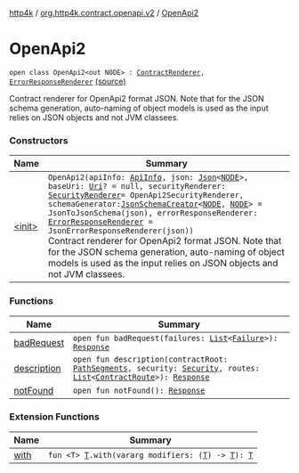 [http4k](../../index.md) / [org.http4k.contract.openapi.v2](../index.md) / [OpenApi2](./index.md)

# OpenApi2

`open class OpenApi2<out NODE> : `[`ContractRenderer`](../../org.http4k.contract/-contract-renderer/index.md)`, `[`ErrorResponseRenderer`](../../org.http4k.contract/-error-response-renderer/index.md) [(source)](https://github.com/http4k/http4k/blob/master/http4k-contract/src/main/kotlin/org/http4k/contract/openapi/v2/OpenApi2.kt#L32)

Contract renderer for OpenApi2 format JSON. Note that for the JSON schema generation, auto-naming of
object models is used as the input relies on JSON objects and not JVM classees.

### Constructors

| Name | Summary |
|---|---|
| [&lt;init&gt;](-init-.md) | `OpenApi2(apiInfo: `[`ApiInfo`](../../org.http4k.contract.openapi/-api-info/index.md)`, json: `[`Json`](../../org.http4k.format/-json/index.md)`<`[`NODE`](index.md#NODE)`>, baseUri: `[`Uri`](../../org.http4k.core/-uri/index.md)`? = null, securityRenderer: `[`SecurityRenderer`](../../org.http4k.contract.openapi/-security-renderer/index.md)` = OpenApi2SecurityRenderer, schemaGenerator: `[`JsonSchemaCreator`](../../org.http4k.util/-json-schema-creator/index.md)`<`[`NODE`](index.md#NODE)`, `[`NODE`](index.md#NODE)`> = JsonToJsonSchema(json), errorResponseRenderer: `[`ErrorResponseRenderer`](../../org.http4k.contract/-error-response-renderer/index.md)` = JsonErrorResponseRenderer(json))`<br>Contract renderer for OpenApi2 format JSON. Note that for the JSON schema generation, auto-naming of object models is used as the input relies on JSON objects and not JVM classees. |

### Functions

| Name | Summary |
|---|---|
| [badRequest](bad-request.md) | `open fun badRequest(failures: `[`List`](https://kotlinlang.org/api/latest/jvm/stdlib/kotlin.collections/-list/index.html)`<`[`Failure`](../../org.http4k.lens/-failure/index.md)`>): `[`Response`](../../org.http4k.core/-response/index.md) |
| [description](description.md) | `open fun description(contractRoot: `[`PathSegments`](../../org.http4k.contract/-path-segments/index.md)`, security: `[`Security`](../../org.http4k.contract.security/-security/index.md)`, routes: `[`List`](https://kotlinlang.org/api/latest/jvm/stdlib/kotlin.collections/-list/index.html)`<`[`ContractRoute`](../../org.http4k.contract/-contract-route/index.md)`>): `[`Response`](../../org.http4k.core/-response/index.md) |
| [notFound](not-found.md) | `open fun notFound(): `[`Response`](../../org.http4k.core/-response/index.md) |

### Extension Functions

| Name | Summary |
|---|---|
| [with](../../org.http4k.core/with.md) | `fun <T> `[`T`](../../org.http4k.core/with.md#T)`.with(vararg modifiers: (`[`T`](../../org.http4k.core/with.md#T)`) -> `[`T`](../../org.http4k.core/with.md#T)`): `[`T`](../../org.http4k.core/with.md#T) |
